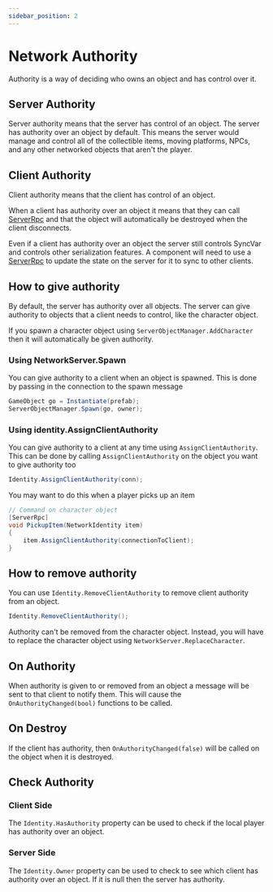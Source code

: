 ```yaml
---
sidebar_position: 2
---
```

# Network Authority

Authority is a way of deciding who owns an object and has control over it. 

## Server Authority

Server authority means that the server has control of an object. The server has authority over an object by default. This means the server would manage and control all of the collectible items, moving platforms, NPCs, and any other networked objects that aren't the player.

## Client Authority

Client authority means that the client has control of an object. 

When a client has authority over an object it means that they can call [ServerRpc](/docs/guides/remote-actions/server-rpc) and that the object will automatically be destroyed when the client disconnects.

Even if a client has authority over an object the server still controls SyncVar and controls other serialization features. A component will need to use a [ServerRpc](/docs/guides/remote-actions/server-rpc) to update the state on the server for it to sync to other clients.

## How to give authority

By default, the server has authority over all objects. The server can give authority to objects that a client needs to control, like the character object. 

If you spawn a character object using `ServerObjectManager.AddCharacter` then it will automatically be given authority.


### Using NetworkServer.Spawn

You can give authority to a client when an object is spawned. This is done by passing in the connection to the spawn message
```cs
GameObject go = Instantiate(prefab);
ServerObjectManager.Spawn(go, owner);
```

### Using identity.AssignClientAuthority

You can give authority to a client at any time using `AssignClientAuthority`. This can be done by calling `AssignClientAuthority` on the object you want to give authority too
```cs
Identity.AssignClientAuthority(conn);
```

You may want to do this when a player picks up an item

```cs
// Command on character object
[ServerRpc]
void PickupItem(NetworkIdentity item)
{
    item.AssignClientAuthority(connectionToClient); 
}
```

## How to remove authority

You can use `Identity.RemoveClientAuthority` to remove client authority from an object. 

```cs
Identity.RemoveClientAuthority();
```

Authority can't be removed from the character object. Instead, you will have to replace the character object using `NetworkServer.ReplaceCharacter`.


## On Authority

When authority is given to or removed from an object a message will be sent to that client to notify them. This will cause the `OnAuthorityChanged(bool)` functions to be called. 

## On Destroy

If the client has authority, then `OnAuthorityChanged(false)` will be called on the object when it is destroyed.


## Check Authority

### Client Side

The `Identity.HasAuthority` property can be used to check if the local player has authority over an object.

### Server Side

The `Identity.Owner` property can be used to check to see which client has authority over an object. If it is null then the server has authority.
